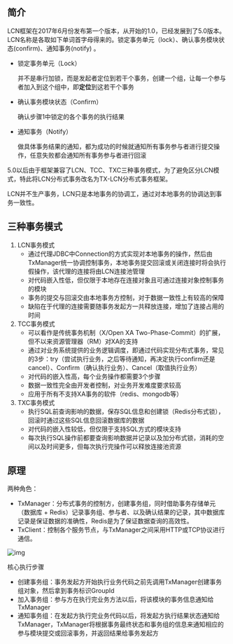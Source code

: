 ## 简介

LCN框架在2017年6月份发布第一个版本，从开始的1.0，已经发展到了5.0版本。LCN名称是各取如下单词首字母得来的。锁定事务单元（lock）、确认事务模块状态(confirm)、通知事务(notify) 。

* 锁定事务单元（Lock）

  并不是串行加锁，而是发起者定位到若干个事务，创建一个组，让每一个参与者加入到这个组中，即**定位**到这若干个事务

* 确认事务模块状态（Confirm）

  确认步骤1中锁定的各个事务的执行结果

* 通知事务（Notify）

  做具体事务结果的通知，都为成功的时候就通知所有事务参与者进行提交操作，任意失败都会通知所有事务参与者进行回滚

5.0以后由于框架兼容了LCN、TCC、TXC三种事务模式，为了避免区分LCN模式，特此将LCN分布式事务改名为TX-LCN分布式事务框架。

LCN并不生产事务，LCN只是本地事务的协调工，通过对本地事务的协调达到事务一致性。

## 三种事务模式

1. LCN事务模式
   * 通过代理JDBC中Connection的方式实现对本地事务的操作，然后由TxManager统一协调控制事务，本地事务提交回滚或关闭连接时将会执行假操作，该代理的连接将由LCN连接池管理
   * 对代码嵌入性低，但仅限于本地存在连接对象且可通过连接对象控制事务的模块
   * 事务的提交与回滚交由本地事务方控制，对于数据一致性上有较高的保障
   * 缺陷在于代理的连接需要随事务发起方一共释放连接，增加了连接占用的时间
2. TCC事务模式
   * 可以看作是传统事务机制（X/Open XA Two-Phase-Commit）的扩展，但不以来资源管理器（RM）对XA的支持
   * 通过对业务系统提供的业务逻辑调度，即通过代码实现分布式事务，常见的3步：try（尝试执行业务，之后等待通知，再决定执行confirm还是cancel）、Confirm（确认执行业务）、Cancel（取值执行业务）
   * 对代码的嵌入性高，每个业务操作都需要3个步骤
   * 数据一致性完全由开发者控制，对业务开发难度要求较高
   * 应用于所有不支持XA事务的软件（redis、mongodb等）
3. TXC事务模式
   * 执行SQL前查询影响的数据，保存SQL信息和创建锁（Redis分布式锁），回滚时通过这些SQL信息回滚数据库的数据
   * 对代码的嵌入性较低，但仅限于支持SQL方式的模块支持
   * 每次执行SQL操作前都要查询影响数据并记录以及加分布式锁，消耗的空间以及时间更多，但每次执行完操作可以释放连接池资源

## 原理

两种角色：

* TxManager：分布式事务的控制方，创建事务组，同时借助事务存储单元（数据库 + Redis）记录事务组、参与者、以及确认结果的记录，其中数据库记录是保证数据的准确性，Redis是为了保证数据查询的高效性。
* TxClient：控制各个服务节点，与TxManager之间采用HTTP或TCP协议进行通信。

![img](https://picgo-1304850123.cos.ap-guangzhou.myqcloud.com/v2-e7cfc112ccc9d9f2103c51560d195549_r.jpg)

核心执行步骤

* 创建事务组：事务发起方开始执行业务代码之前先调用TxManager创建事务组对象，然后拿到事务标识GroupId
* 加入事务组：参与方在执行完业务方法以后，将该模块的事务信息通知给TxManager
* 通知事务组：在发起方执行完业务代码以后，将发起方执行结果状态通知给TxManager，TxManager将根据事务最终状态和事务组的信息来通知相应的参与模块提交或回滚事务，并返回结果给事务发起方


